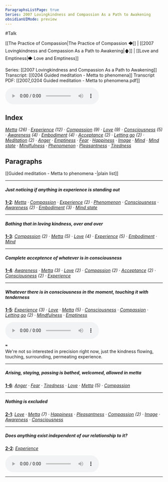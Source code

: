 ```yaml
---
ParagraphsListPage: true
Series: 2007 Lovingkindness and Compassion As a Path to Awakening
obsidianUIMode: preview
---
```

#Talk

[[The Practice of Compassion|The Practice of Compassion 🡄]] | [[2007 Lovingkindness and Compassion As a Path to Awakening|🡅]] | [[Love and Emptiness|🡆 Love and Emptiness]]

Series: [[2007 Lovingkindness and Compassion As a Path to Awakening]]
Transcript: [[0204 Guided meditation - Metta to phenomena]]
Transcript PDF: [[2007_0204 Guided meditation - Metta to phenomena.pdf]]

<audio controls preload=metadata style=" width:300px;" controlslist="nodownload"><source src="https://dharmaseed.org/talks/12292/20070204-Rob_Burbea-GAIA-guided_meditation_metta_to_phenomena-12292.mp3" type="audio/mpeg">???</audio>

## Index
<span class="counts">_<a data-href="Metta" href="Metta" class="internal-link">Metta</a> (26) · <a data-href="Experience" href="Experience" class="internal-link">Experience</a> (12) · <a data-href="Compassion" href="Compassion" class="internal-link">Compassion</a> (9) · <a data-href="Love" href="Love" class="internal-link">Love</a> (9) · <a data-href="Consciousness" href="Consciousness" class="internal-link">Consciousness</a> (5) · <a data-href="Awareness" href="Awareness" class="internal-link">Awareness</a> (4) · <a data-href="Embodiment" href="Embodiment" class="internal-link">Embodiment</a> (4) · <a data-href="Acceptance" href="Acceptance" class="internal-link">Acceptance</a> (2) · <a data-href="Letting go" href="Letting+go" class="internal-link">Letting go</a> (2) · <a data-href="Meditation" href="Meditation" class="internal-link">Meditation</a> (2) · <a data-href="Anger" href="Anger" class="internal-link">Anger</a> · <a data-href="Emptiness" href="Emptiness" class="internal-link">Emptiness</a> · <a data-href="Fear" href="Fear" class="internal-link">Fear</a> · <a data-href="Happiness" href="Happiness" class="internal-link">Happiness</a> · <a data-href="Image" href="Image" class="internal-link">Image</a> · <a data-href="Mind" href="Mind" class="internal-link">Mind</a> · <a data-href="Mind state" href="Mind+state" class="internal-link">Mind state</a> · <a data-href="Mindfulness" href="Mindfulness" class="internal-link">Mindfulness</a> · <a data-href="Phenomenon" href="Phenomenon" class="internal-link">Phenomenon</a> · <a data-href="Pleasantness" href="Pleasantness" class="internal-link">Pleasantness</a> · <a data-href="Tiredness" href="Tiredness" class="internal-link">Tiredness</a>_</span>
<br/>

## Paragraphs
[[Guided meditation - Metta to phenomena -|plain list]]

---
##### Just noticing if anything in experience is standing out
<span class="counts">**<a aria-label-position="top" aria-label="0204 Guided meditation - Metta to phenomena > ^1-2" data-href="0204 Guided meditation - Metta to phenomena#^1-2" href="0204+Guided+meditation+-+Metta+to+phenomena#^1-2" class="internal-link">1-2</a>**: _<a data-href="Metta" href="Metta" class="internal-link">Metta</a> · <a data-href="Compassion" href="Compassion" class="internal-link">Compassion</a> · <a data-href="Experience" href="Experience" class="internal-link">Experience</a> (2) · <a data-href="Phenomenon" href="Phenomenon" class="internal-link">Phenomenon</a> · <a data-href="Consciousness" href="Consciousness" class="internal-link">Consciousness</a> · <a data-href="Awareness" href="Awareness" class="internal-link">Awareness</a> (2) · <a data-href="Embodiment" href="Embodiment" class="internal-link">Embodiment</a> (3) · <a data-href="Mind state" href="Mind+state" class="internal-link">Mind state</a>_</span>

---
##### Bathing that in loving kindness, over and over
<span class="counts">**<a aria-label-position="top" aria-label="0204 Guided meditation - Metta to phenomena > ^1-3" data-href="0204 Guided meditation - Metta to phenomena#^1-3" href="0204+Guided+meditation+-+Metta+to+phenomena#^1-3" class="internal-link">1-3</a>**: _<a data-href="Compassion" href="Compassion" class="internal-link">Compassion</a> (2) · <a data-href="Metta" href="Metta" class="internal-link">Metta</a> (5) · <a data-href="Love" href="Love" class="internal-link">Love</a> (4) · <a data-href="Experience" href="Experience" class="internal-link">Experience</a> (5) · <a data-href="Embodiment" href="Embodiment" class="internal-link">Embodiment</a> · <a data-href="Mind" href="Mind" class="internal-link">Mind</a>_</span>

---
##### Complete acceptence of whatever is in consciousness
<span class="counts">**<a aria-label-position="top" aria-label="0204 Guided meditation - Metta to phenomena > ^1-4" data-href="0204 Guided meditation - Metta to phenomena#^1-4" href="0204+Guided+meditation+-+Metta+to+phenomena#^1-4" class="internal-link">1-4</a>**: _<a data-href="Awareness" href="Awareness" class="internal-link">Awareness</a> · <a data-href="Metta" href="Metta" class="internal-link">Metta</a> (3) · <a data-href="Love" href="Love" class="internal-link">Love</a> (2) · <a data-href="Compassion" href="Compassion" class="internal-link">Compassion</a> (2) · <a data-href="Acceptance" href="Acceptance" class="internal-link">Acceptance</a> (2) · <a data-href="Consciousness" href="Consciousness" class="internal-link">Consciousness</a> (2) · <a data-href="Experience" href="Experience" class="internal-link">Experience</a>_</span>

---
##### Whatever there is in consciousness in the moment, touching it with tenderness
<span class="counts">**<a aria-label-position="top" aria-label="0204 Guided meditation - Metta to phenomena > ^1-5" data-href="0204 Guided meditation - Metta to phenomena#^1-5" href="0204+Guided+meditation+-+Metta+to+phenomena#^1-5" class="internal-link">1-5</a>**: _<a data-href="Experience" href="Experience" class="internal-link">Experience</a> (3) · <a data-href="Love" href="Love" class="internal-link">Love</a> · <a data-href="Metta" href="Metta" class="internal-link">Metta</a> (5) · <a data-href="Consciousness" href="Consciousness" class="internal-link">Consciousness</a> · <a data-href="Compassion" href="Compassion" class="internal-link">Compassion</a> · <a data-href="Letting go" href="Letting+go" class="internal-link">Letting go</a> (2) · <a data-href="Mindfulness" href="Mindfulness" class="internal-link">Mindfulness</a> · <a data-href="Emptiness" href="Emptiness" class="internal-link">Emptiness</a>_</span>

<audio controls preload=metadata style=" width:300px;" controlslist="nodownload"><source src="https://dharmaseed.org/talks/12292/20070204-Rob_Burbea-GAIA-guided_meditation_metta_to_phenomena-12292.mp3#t=09:54" type="audio/mpeg">???</audio>

<div class="admonition quote"><div class="title">❝</div><div class="content">
We're not so interested in precision right now, just the kindness flowing, touching, surrounding, permeating experience.<br/>
</div></div>

---
##### Arising, staying, passing is bathed, welcomed, allowed in metta
<span class="counts">**<a aria-label-position="top" aria-label="0204 Guided meditation - Metta to phenomena > ^1-6" data-href="0204 Guided meditation - Metta to phenomena#^1-6" href="0204+Guided+meditation+-+Metta+to+phenomena#^1-6" class="internal-link">1-6</a>**: _<a data-href="Anger" href="Anger" class="internal-link">Anger</a> · <a data-href="Fear" href="Fear" class="internal-link">Fear</a> · <a data-href="Tiredness" href="Tiredness" class="internal-link">Tiredness</a> · <a data-href="Love" href="Love" class="internal-link">Love</a> · <a data-href="Metta" href="Metta" class="internal-link">Metta</a> (5) · <a data-href="Compassion" href="Compassion" class="internal-link">Compassion</a>_</span>

---
##### Nothing is excluded
<span class="counts">**<a aria-label-position="top" aria-label="0204 Guided meditation - Metta to phenomena > ^2-1" data-href="0204 Guided meditation - Metta to phenomena#^2-1" href="0204+Guided+meditation+-+Metta+to+phenomena#^2-1" class="internal-link">2-1</a>**: _<a data-href="Love" href="Love" class="internal-link">Love</a> · <a data-href="Metta" href="Metta" class="internal-link">Metta</a> (7) · <a data-href="Happiness" href="Happiness" class="internal-link">Happiness</a> · <a data-href="Pleasantness" href="Pleasantness" class="internal-link">Pleasantness</a> · <a data-href="Compassion" href="Compassion" class="internal-link">Compassion</a> (2) · <a data-href="Image" href="Image" class="internal-link">Image</a> · <a data-href="Awareness" href="Awareness" class="internal-link">Awareness</a> · <a data-href="Consciousness" href="Consciousness" class="internal-link">Consciousness</a>_</span>

---
##### Does anything exist independent of our relationship to it?
<span class="counts">**<a aria-label-position="top" aria-label="0204 Guided meditation - Metta to phenomena > ^2-2" data-href="0204 Guided meditation - Metta to phenomena#^2-2" href="0204+Guided+meditation+-+Metta+to+phenomena#^2-2" class="internal-link">2-2</a>**: _<a data-href="Experience" href="Experience" class="internal-link">Experience</a>_</span>

<audio controls preload=metadata style=" width:300px;" controlslist="nodownload"><source src="https://dharmaseed.org/talks/12292/20070204-Rob_Burbea-GAIA-guided_meditation_metta_to_phenomena-12292.mp3#t=31:26" type="audio/mpeg">???</audio>

---
